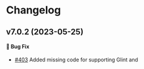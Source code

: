 # Changelog


## v7.0.2 (2023-05-25)

#### :bug: Bug Fix
* [#403](https://github.com/ember-cli/ember-welcome-page/pull/403) Added missing code for supporting Glint and <template>-tag ([@ijlee2](https://github.com/ijlee2))

#### Committers: 1
- Isaac Lee ([@ijlee2](https://github.com/ijlee2))

## v7.0.1 (2023-02-13)

#### :bug: Bug Fix
* [#401](https://github.com/ember-cli/ember-welcome-page/pull/401) Ensured that construction.png is published to npm ([@ijlee2](https://github.com/ijlee2))

#### Committers: 1
- Isaac Lee ([@ijlee2](https://github.com/ijlee2))


## v7.0.0 (2023-02-13)

#### :boom: Breaking Change
* [#388](https://github.com/ember-cli/ember-welcome-page/pull/388) Updated CI and dependencies. Dropped support for Node 12 and Ember 3.24 LTS. ([@ijlee2](https://github.com/ijlee2))

#### :rocket: Enhancement
* [#395](https://github.com/ember-cli/ember-welcome-page/pull/395) Introduced Glint to ember-welcome-page ([@ijlee2](https://github.com/ijlee2))
* [#393](https://github.com/ember-cli/ember-welcome-page/pull/393) Introduced TypeScript to ember-welcome-page ([@ijlee2](https://github.com/ijlee2))

#### :house: Internal
* [#399](https://github.com/ember-cli/ember-welcome-page/pull/399) Updated release-it configuration ([@ijlee2](https://github.com/ijlee2))
* [#398](https://github.com/ember-cli/ember-welcome-page/pull/398) Updated development dependencies ([@ijlee2](https://github.com/ijlee2))
* [#397](https://github.com/ember-cli/ember-welcome-page/pull/397) Allowed release-it to push a tag only (and let CI publish the tag) ([@ijlee2](https://github.com/ijlee2))
* [#396](https://github.com/ember-cli/ember-welcome-page/pull/396) Updated development dependencies to their latest version ([@ijlee2](https://github.com/ijlee2))
* [#394](https://github.com/ember-cli/ember-welcome-page/pull/394) Introduced ember-a11y-testing to test-app ([@ijlee2](https://github.com/ijlee2))
* [#393](https://github.com/ember-cli/ember-welcome-page/pull/393) Introduced TypeScript to ember-welcome-page ([@ijlee2](https://github.com/ijlee2))
* [#392](https://github.com/ember-cli/ember-welcome-page/pull/392) Introduced yarn workspaces ([@ijlee2](https://github.com/ijlee2))
* [#391](https://github.com/ember-cli/ember-welcome-page/pull/391) Updated dependencies to their latest version ([@ijlee2](https://github.com/ijlee2))
* [#390](https://github.com/ember-cli/ember-welcome-page/pull/390) Updated eslint to v8.30.0 ([@ijlee2](https://github.com/ijlee2))
* [#389](https://github.com/ember-cli/ember-welcome-page/pull/389) Addressed failing CI. Added Ember 4.8 LTS to test matrix. ([@ijlee2](https://github.com/ijlee2))
* [#388](https://github.com/ember-cli/ember-welcome-page/pull/388) Updated CI and dependencies. Dropped support for Node 12 and Ember 3.24 LTS. ([@ijlee2](https://github.com/ijlee2))

#### Committers: 1
- Isaac Lee ([@ijlee2](https://github.com/ijlee2))


## v6.2.0 (2022-03-24)

#### :rocket: Enhancement
* [#386](https://github.com/ember-cli/ember-welcome-page/pull/386) Update to latest v2 addon tooling (v1.5.0) ([@SergeAstapov](https://github.com/SergeAstapov))

#### Committers: 1
- Sergey Astapov ([@SergeAstapov](https://github.com/SergeAstapov))


## v6.1.0 (2022-01-08)

#### :house: Internal
* [#384](https://github.com/ember-cli/ember-welcome-page/pull/384) update to latest v2 addon tooling ([@ef4](https://github.com/ef4))

#### Committers: 1
- Edward Faulkner ([@ef4](https://github.com/ef4))


## v6.0.0 (2021-10-20)

#### :boom: Breaking Change / :rocket: Enhancement
* [#346](https://github.com/ember-cli/ember-welcome-page/pull/346) Convert to V2 format ([@ef4](https://github.com/ef4))

#### :house: Internal
* [#383](https://github.com/ember-cli/ember-welcome-page/pull/383) Add more release automation. ([@rwjblue](https://github.com/rwjblue))
* [#382](https://github.com/ember-cli/ember-welcome-page/pull/382) Restore CI Publishing ([@kategengler](https://github.com/kategengler))

#### Committers: 3
- Edward Faulkner ([@ef4](https://github.com/ef4))
- Katie Gengler ([@kategengler](https://github.com/kategengler))
- Robert Jackson ([@rwjblue](https://github.com/rwjblue))


## v5.0.0 (2021-09-10)

#### :boom: Breaking Change
* [#381](https://github.com/ember-cli/ember-welcome-page/pull/381) Convert to a glimmer component ([@kategengler](https://github.com/kategengler))
* [#379](https://github.com/ember-cli/ember-welcome-page/pull/379) Drop support for Node < 12 ([@kategengler](https://github.com/kategengler))

#### :house: Internal
* [#380](https://github.com/ember-cli/ember-welcome-page/pull/380) Remove module-unification conditionals ([@kategengler](https://github.com/kategengler))

#### Committers: 1
- Katie Gengler ([@kategengler](https://github.com/kategengler))


## v4.1.0 (2021-09-10)

#### :rocket: Enhancement
* [#261](https://github.com/ember-cli/ember-welcome-page/pull/261) Updates to addon style ([@MelSumner](https://github.com/MelSumner))

#### :bug: Bug Fix
* [#376](https://github.com/ember-cli/ember-welcome-page/pull/376) Access properties with `this.` to avoid triggering deprecations ([@kategengler](https://github.com/kategengler))

#### :house: Internal
* [#375](https://github.com/ember-cli/ember-welcome-page/pull/375) Add configuration for github actions CI ([@kategengler](https://github.com/kategengler))
* [#264](https://github.com/ember-cli/ember-welcome-page/pull/264) Update test format, run ember-cli-update ([@rwwagner90](https://github.com/rwwagner90))

#### Committers: 8
- Curtis Ekstrom ([@clekstro](https://github.com/clekstro))
- Jeff Jewiss ([@jeffjewiss](https://github.com/jeffjewiss))
- Katie Gengler ([@kategengler](https://github.com/kategengler))
- Melanie Sumner ([@MelSumner](https://github.com/MelSumner))
- Ricardo Mendes ([@locks](https://github.com/locks))
- Robert Jackson ([@rwjblue](https://github.com/rwjblue))
- Robert Wagner ([@rwwagner90](https://github.com/rwwagner90))
- [@dependabot-preview[bot]](https://github.com/apps/dependabot-preview)


## v4.0.0 (2019-02-11)

#### :boom: Breaking Change
* [#112](https://github.com/ember-cli/ember-welcome-page/pull/112) Bump ember-cli-babel from 6.18.0 to 7.2.0 ([@dependabot[bot]](https://github.com/apps/dependabot))
* [#110](https://github.com/ember-cli/ember-welcome-page/pull/110) Drop Node 4 support ([@Turbo87](https://github.com/Turbo87))

#### :rocket: Enhancement
* [#124](https://github.com/ember-cli/ember-welcome-page/pull/124) Support Angle Bracket syntax and MU layout ([@ppcano](https://github.com/ppcano))

#### :house: Internal
* [#109](https://github.com/ember-cli/ember-welcome-page/pull/109) Remove unused dependencies ([@Turbo87](https://github.com/Turbo87))
* [#97](https://github.com/ember-cli/ember-welcome-page/pull/97) Delete obsoletet/duplicate testem config ([@Turbo87](https://github.com/Turbo87))

#### Committers: 2
- Pepe Cano ([@ppcano](https://github.com/ppcano))
- Tobias Bieniek ([@Turbo87](https://github.com/Turbo87))

